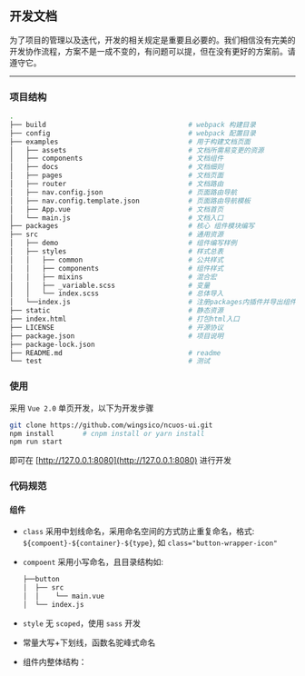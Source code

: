 ## 开发文档

为了项目的管理以及迭代，开发的相关规定是重要且必要的。我们相信没有完美的开发协作流程，方案不是一成不变的，有问题可以提，但在没有更好的方案前。请遵守它。

---

### 项目结构

```bash
.
├── build                                   # webpack 构建目录
├── config                                  # webpack 配置目录
├── examples                                # 用于构建文档页面
│   ├── assets                              # 文档所需易变更的资源
│   ├── components                          # 文档组件
│   ├── docs                                # 文档细则
│   ├── pages                               # 文档页面
│   ├── router                              # 文档路由
│   ├── nav.config.json                     # 页面路由导航
│   ├── nav.config.template.json            # 页面路由导航模板
│   ├── App.vue                             # 文档首页
│   └── main.js                             # 文档入口
├── packages                                # 核心 组件模块编写
├── src                                     # 通用资源
│   ├── demo                                # 组件编写样例
│   ├── styles                              # 样式总表
│   │   ├── common                          # 公共样式
│   │   ├── components                      # 组件样式
│   │   ├── mixins                          # 混合宏
│   │   ├── _variable.scss                  # 变量
│   │   └── index.scss                      # 总体导入
│   └──index.js                             # 注册packages内插件并导出组件集
├── static                                  # 静态资源
├── index.html                              # 打包html入口
├── LICENSE                                 # 开源协议
├── package.json                            # 项目说明
├── package-lock.json
├── README.md                               # readme
└── test                                    # 测试
```

### 使用

采用 `Vue 2.0` 单页开发，以下为开发步骤

```bash
git clone https://github.com/wingsico/ncuos-ui.git
npm install       # cnpm install or yarn install
npm run start
```

即可在 [http://127.0.0.1:8080](http://127.0.0.1:8080) 进行开发

### 代码规范

#### 组件

* `class` 采用中划线命名，采用命名空间的方式防止重复命名，格式: `${compoent}-${container}-${type}`, 如 `class="button-wrapper-icon"`
* `compoent` 采用小写命名，且目录结构如: 

  ```bash
  ├──button
  │  ├── src
  │  │    └── main.vue
  │  └── index.js
  ```
* `style` 无 `scoped`，使用 `sass` 开发
* 常量大写+下划线，函数名驼峰式命名
* 组件内整体结构：

  ```html
    
  ```
